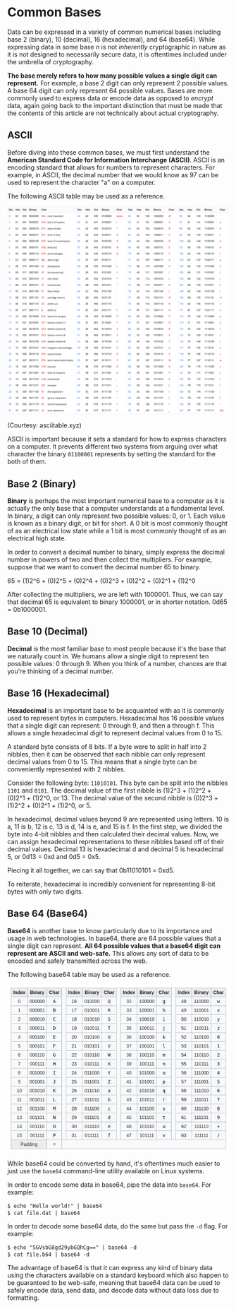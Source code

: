 # Common Bases

Data can be expressed in a variety of common numerical bases including base 2 (binary), 10 (decimal), 16 (hexadecimal), and 64 (base64). While expressing data in some base n is not *inherently* cryptographic in nature as it is not designed to necessarily secure data, it is oftentimes included under the umbrella of cryptography.

**The base merely refers to how many possible values a single digit can represent.** For example, a base 2 digit can only represent 2 possible values. A base 64 digit can only represent 64 possible values. Bases are more commonly used to express data or encode data as opposed to *encrypt* data, again going back to the important distinction that must be made that the contents of this article are not technically about actual cryptography.

## ASCII

Before diving into these common bases, we must first understand the **American Standard Code for Information Interchange (ASCII)**. ASCII is an encoding standard that allows for numbers to represent characters. For example, in ASCII, the decimal number that we would know as 97 can be used to represent the character "a" on a computer.

The following ASCII table may be used as a reference.

![](./images/ascii_table.png)

(Courtesy: asciitable.xyz)

ASCII is important because it sets a standard for how to express characters on a computer. It prevents different two systems from arguing over what character the binary `01100001` represents by setting the standard for the both of them.

## Base 2 (Binary)

**Binary** is perhaps the most important numerical base to a computer as it is actually the only base that a computer understands at a fundamental level. In binary, a digit can only represent two possible values: 0, or 1. Each value is known as a binary digit, or bit for short. A 0 bit is most commonly thought of as an electrical low state while a 1 bit is most commonly thought of as an electrical high state.

In order to convert a decimal number to binary, simply express the decimal number in powers of two and then collect the multipliers. For example, suppose that we want to convert the decimal number 65 to binary.

65 = (1)2^6 + (0)2^5 + (0)2^4 + (0)2^3 + (0)2^2 + (0)2^1 + (1)2^0

After collecting the multipliers, we are left with 1000001. Thus, we can say that decimal 65 is equivalent to binary 1000001, or in shorter notation. 0d65 = 0b1000001.

## Base 10 (Decimal)

**Decimal** is the most familiar base to most people because it's the base that we naturally count in. We humans allow a single digit to represent ten possible values: 0 through 9. When you think of a number, chances are that you're thinking of a decimal number.

## Base 16 (Hexadecimal)

**Hexadecimal** is an important base to be acquainted with as it is commonly used to represent bytes in computers. Hexadecimal has 16 possible values that a single digit can represent: 0 through 9, and then a through f. This allows a single hexadecimal digit to represent decimal values from 0 to 15.

A standard byte consists of 8 bits. If a byte were to split in half into 2 nibbles, then it can be observed that each nibble can only represent decimal values from 0 to 15. This means that a single byte can be conveniently represented with 2 nibbles.

Consider the following byte: `11010101`. This byte can be split into the nibbles `1101` and `0101`. The decimal value of the first nibble is (1)2^3 + (1)2^2 + (0)2^1 + (1)2^0, or 13. The decimal value of the second nibble is (0)2^3 + (1)2^2 + (0)2^1 + (1)2^0, or 5.

In hexadecimal, decimal values beyond 9 are represented using letters. 10 is a, 11 is b, 12 is c, 13 is d, 14 is e, and 15 is f. In the first step, we divided the byte into 4-bit nibbles and then calculated their decimal values. Now, we can assign hexadecimal representations to these nibbles based off of their decimal values. Decimal 13 is hexadecimal d and decimal 5 is hexadecimal 5, or 0d13 = 0xd and 0d5 = 0x5.

Piecing it all together, we can say that 0b11010101 = 0xd5.

To reiterate, hexadecimal is incredibly convenient for representing 8-bit bytes with only two digits.

## Base 64 (Base64)

**Base64** is another base to know particularly due to its importance and usage in web technologies. In base64, there are 64 possible values that a single digit can represent. **All 64 possible values that a base64 digit can represent are ASCII and web-safe.** This allows any sort of data to be encoded and safely transmitted across the web.

The following base64 table may be used as a reference.

![](./images/base64_table.png)

While base64 could be converted by hand, it's oftentimes much easier to just use the `base64` command-line utility available on Linux systems.

In order to encode some data in base64, pipe the data into `base64`. For example:

```
$ echo "Hello world!" | base64
$ cat file.dat | base64
```

In order to decode some base64 data, do the same but pass the `-d` flag. For example:

```
$ echo "SGVsbG8gd29ybGQhCg==" | base64 -d
$ cat file.b64 | base64 -d
```

The advantage of base64 is that it can express any kind of binary data using the characters available on a standard keyboard which also happen to be guaranteed to be web-safe, meaning that base64 data can be used to safely encode data, send data, and decode data without data loss due to formatting.
